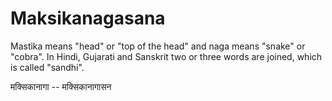 # Maksikanagasana

Mastika means "head" or "top of the head" and naga means "snake" or "cobra". In
Hindi, Gujarati and Sanskrit two or three words are joined, which is called
"sandhi".

मक्सिकानागा -- मक्सिकानागासन

